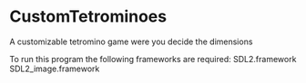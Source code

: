 # CustomTetrominoes
A customizable tetromino game were you decide the dimensions

To run this program the following frameworks are required:
SDL2.framework
SDL2_image.framework
